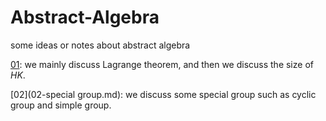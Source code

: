 # Abstract-Algebra
some ideas or notes about abstract algebra

[01](01-group.md): we mainly discuss Lagrange theorem, and then we discuss the size of $HK$.


[02](02-special group.md): we discuss some special group such as cyclic group and simple group.
